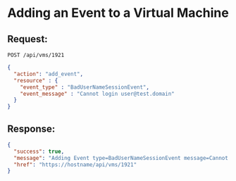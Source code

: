 # Adding an Event to a Virtual Machine

## Request:

    POST /api/vms/1921

``` json
{
  "action": "add_event",
  "resource" : {
    "event_type" : "BadUserNameSessionEvent",
    "event_message" : "Cannot login user@test.domain"
  }
}
```

## Response:

``` json
{
  "success": true,
  "message": "Adding Event type=BadUserNameSessionEvent message=Cannot login user@test.domain",
  "href": "https://hostname/api/vms/1921"
}
```

